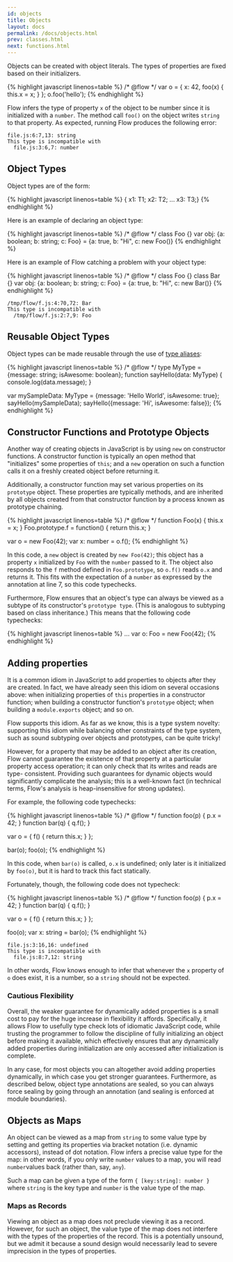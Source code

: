 ```yaml
---
id: objects
title: Objects
layout: docs
permalink: /docs/objects.html
prev: classes.html
next: functions.html
---
```


Objects can be created with object literals. The types of properties are fixed
based on their initializers.

{% highlight javascript linenos=table %}
/* @flow */
var o = {
  x: 42,
  foo(x) { this.x = x; }
};
o.foo('hello');
{% endhighlight %}

Flow infers the type of property `x` of the object to be number since it is
initialized with a `number`. The method call `foo()` on the object writes
`string` to that property. As expected, running Flow produces the following
error:

```bbcode
file.js:6:7,13: string
This type is incompatible with
  file.js:3:6,7: number
```

## Object Types

Object types are of the form:

{% highlight javascript linenos=table %}
{ x1: T1; x2: T2; ... x3: T3;}
{% endhighlight %}

Here is an example of declaring an object type:

{% highlight javascript linenos=table %}
/* @flow */
class Foo {}
var obj: {a: boolean; b: string; c: Foo} = {a: true, b: "Hi", c: new Foo()}
{% endhighlight %}

Here is an example of Flow catching a problem with your object type:

{% highlight javascript linenos=table %}
/* @flow */
class Foo {}
class Bar {}
var obj: {a: boolean; b: string; c: Foo} = {a: true, b: "Hi", c: new Bar()}
{% endhighlight %}

```bbcode
/tmp/flow/f.js:4:70,72: Bar
This type is incompatible with
  /tmp/flow/f.js:2:7,9: Foo
```

## Reusable Object Types

Object types can be made reusable through the use of
[type aliases](type-aliases.html):

{% highlight javascript linenos=table %}
/* @flow */
type MyType = {message: string; isAwesome: boolean};
function sayHello(data: MyType) {
  console.log(data.message);
}

var mySampleData: MyType = {message: 'Hello World', isAwesome: true};
sayHello(mySampleData);
sayHello({message: 'Hi', isAwesome: false});
{% endhighlight %}

## Constructor Functions and Prototype Objects

Another way of creating objects in JavaScript is by using `new` on
constructor functions. A constructor function is typically an open method
that "initializes" some properties of `this`; and a `new` operation on such a
function calls it on a freshly created object before returning it.

Additionally, a constructor function may set various properties on its
`prototype` object. These properties are typically methods, and are inherited
by all objects created from that constructor function by a process known as
prototype chaining.

{% highlight javascript linenos=table %}
/* @flow */
function Foo(x) { this.x = x; }
Foo.prototype.f = function() { return this.x; }

var o = new Foo(42);
var x: number = o.f();
{% endhighlight %}

In this code, a `new` object is created by `new Foo(42)`; this object has a
property `x` initialized by `Foo` with the `number` passed to it. The object
also responds to the `f` method defined in `Foo.prototype`, so `o.f()` reads
`o.x` and returns it. This fits with the expectation of a `number` as
expressed by the annotation at line 7, so this code typechecks.

Furthermore, Flow ensures that an object's type can always be viewed as a
subtype of its constructor's `prototype type`. (This is analogous to subtyping
based on class inheritance.) This means that the following code typechecks:

{% highlight javascript linenos=table %}
...
var o: Foo = new Foo(42);
{% endhighlight %}

## Adding properties

It is a common idiom in JavaScript to add properties to objects after they are
created. In fact, we have already seen this idiom on several occasions above:
when initializing properties of `this` properties in a constructor function;
when building a constructor function's `prototype` object; when building a
`module.exports` object; and so on.

Flow supports this idiom. As far as we know, this is a type system novelty:
supporting this idiom while balancing other constraints of the type system,
such as sound subtyping over objects and prototypes, can be quite tricky!

However, for a property that may be added to an object after its creation,
Flow cannot guarantee the existence of that property at a particular property
access operation; it can only check that its writes and reads are type-
consistent. Providing such guarantees for dynamic objects would significantly
complicate the analysis; this is a well-known fact (in technical terms, Flow's
analysis is heap-insensitive for strong updates).

For example, the following code typechecks:

{% highlight javascript linenos=table %}
/* @flow */
function foo(p) { p.x = 42; }
function bar(q) { q.f(); }

var o = { f() { return this.x; } };

bar(o);
foo(o);
{% endhighlight %}

In this code, when `bar(o)` is called, `o.x` is undefined; only later is it
initialized by `foo(o)`, but it is hard to track this fact statically.

Fortunately, though, the following code does not typecheck:

{% highlight javascript linenos=table %}
/* @flow */
function foo(p) { p.x = 42; }
function bar(q) { q.f(); }

var o = { f() { return this.x; } };

foo(o);
var x: string = bar(o);
{% endhighlight %}

```bbcode
file.js:3:16,16: undefined
This type is incompatible with
  file.js:8:7,12: string
```

In other words, Flow knows enough to infer that whenever the `x` property of
`o` does exist, it is a number, so a `string` should not be expected.

### Cautious Flexibility

Overall, the weaker guarantee for dynamically added properties is a small cost
to pay for the huge increase in flexibility it affords. Specifically, it
allows Flow to usefully type check lots of idiomatic JavaScript code, while
trusting the programmer to follow the discipline of fully initializing an
object before making it available, which effectively ensures that any
dynamically added properties during initialization are only accessed after
initialization is complete.

In any case, for most objects you can altogether avoid adding properties
dynamically, in which case you get stronger guarantees. Furthermore, as
described below, object type annotations are sealed, so you can always force
sealing by going through an annotation (and sealing is enforced at module
boundaries).

## Objects as Maps

An object can be viewed as a map from `string` to some value type by setting
and getting its properties via bracket notation (i.e. dynamic accessors),
instead of dot notation. Flow infers a precise value type for the map: in
other words, if you only write `number` values to a map, you will read `number`values back (rather than, say, `any`).

Such a map can be given a type of the form `{ [key:string]: number }` where `string` is the key type and `number` is the
value type of the map.

### Maps as Records

Viewing an object as a map does not preclude viewing it as a record. However,
for such an object, the value type of the map does not interfere with the
types of the properties of the record. This is a potentially unsound, but we
admit it because a sound design would necessarily lead to severe imprecision
in the types of properties.

